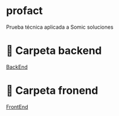 # profact
Prueba técnica aplicada a Somic soluciones

# 📁 Carpeta backend
[BackEnd](https://github.com/SegavaDev/profact/tree/backend)

# 📁 Carpeta fronend
[FrontEnd](https://github.com/SegavaDev/profact/tree/frontend)

